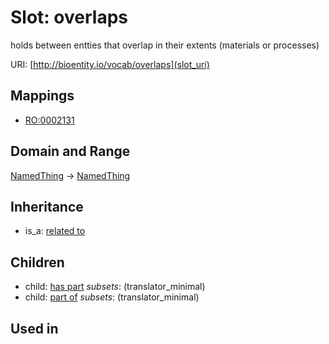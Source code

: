 # Slot: overlaps


holds between entties that overlap in their extents (materials or processes)

URI: [http://bioentity.io/vocab/overlaps](slot_uri)
## Mappings

 * [RO:0002131](http://purl.obolibrary.org/obo/RO_0002131)
## Domain and Range

[NamedThing](NamedThing.md) -> [NamedThing](NamedThing.md)
## Inheritance

 *  is_a: [related to](related_to.md)
## Children

 *  child: [has part](has_part.md) *subsets*: (translator_minimal)
 *  child: [part of](part_of.md) *subsets*: (translator_minimal)
## Used in

